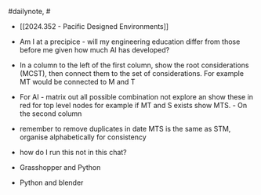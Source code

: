#dailynote, #
- [[2024.352 - Pacific Designed Environments]]
- Am I at a precipice - will my engineering education differ from those before me given how much AI has developed?


- In a column to the left of the first column, show the root  considerations (MCST), then connect them to the set of considerations. For example MT would be connected to M and T
- For AI - matrix out all possible combination not explore an show these in red for top level nodes for example if MT and S exists show MTS. - On the second column
- remember to remove duplicates in date MTS is the same as STM, organise alphabetically for consistency
- how do I run this not in this chat?

- Grasshopper and Python
- Python and blender